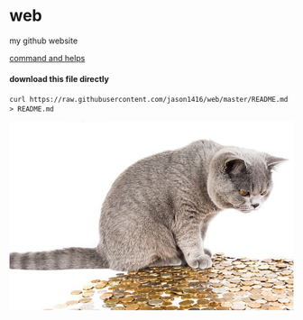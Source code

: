 # web
my github website

[command and helps](https://jason1416.github.io/command-and-helps/)

#### download this file directly
`curl https://raw.githubusercontent.com/jason1416/web/master/README.md > README.md`

![cat and coin](/img/cat-coin.jpeg)
 
     
